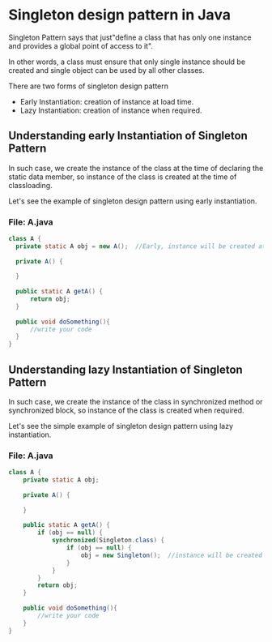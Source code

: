 # Singleton design pattern in Java
Singleton Pattern says that just"define a class that has only one instance and provides a global point of access to it".

In other words, a class must ensure that only single instance should be created and single object can be used by all other classes.

There are two forms of singleton design pattern

- Early Instantiation: creation of instance at load time.
- Lazy Instantiation: creation of instance when required.

## Understanding early Instantiation of Singleton Pattern
In such case, we create the instance of the class at the time of declaring the static data member, so instance of the class is created at the time of classloading.

Let's see the example of singleton design pattern using early instantiation.

### File: A.java

```java
class A {  
  private static A obj = new A();  //Early, instance will be created at load time  
 
  private A() {
 
  }  
   
  public static A getA() {  
      return obj;  
  }  
  
  public void doSomething(){  
      //write your code  
  }  
}  
```

## Understanding lazy Instantiation of Singleton Pattern
In such case, we create the instance of the class in synchronized method or synchronized block, so instance of the class is created when required.

Let's see the simple example of singleton design pattern using lazy instantiation.

### File: A.java

```java
class A {  
    private static A obj;  
 
    private A() {
  
    }   
   
    public static A getA() {  
        if (obj == null) {  
            synchronized(Singleton.class) {  
                if (obj == null) {  
                    obj = new Singleton();  //instance will be created at request time  
                }  
            }              
        }  
        return obj;  
    }  
  
    public void doSomething(){  
        //write your code  
    }  
}  
```
